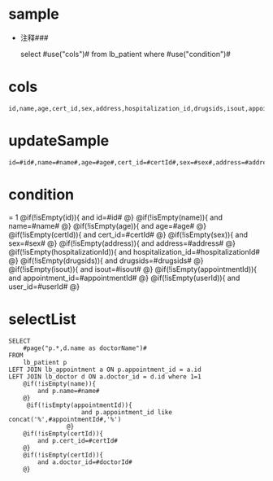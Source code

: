 sample
===
* 注释###

    select #use("cols")# from lb_patient  where  #use("condition")#

cols
===
	id,name,age,cert_id,sex,address,hospitalization_id,drugsids,isout,appointment_id,user_id

updateSample
===

	id=#id#,name=#name#,age=#age#,cert_id=#certId#,sex=#sex#,address=#address#,hospitalization_id=#hospitalizationId#,drugsids=#drugsids#,isout=#isout#,appointment_id=#appointmentId#,user_id=#userId#

condition
===
= 1
    @if(!isEmpty(id)){
     and id=#id#
    @}
    @if(!isEmpty(name)){
     and name=#name#
    @}
    @if(!isEmpty(age)){
     and age=#age#
    @}
    @if(!isEmpty(certId)){
     and cert_id=#certId#
    @}
    @if(!isEmpty(sex)){
     and sex=#sex#
    @}
    @if(!isEmpty(address)){
     and address=#address#
    @}
    @if(!isEmpty(hospitalizationId)){
     and hospitalization_id=#hospitalizationId#
    @}
    @if(!isEmpty(drugsids)){
     and drugsids=#drugsids#
    @}
    @if(!isEmpty(isout)){
     and isout=#isout#
    @}
    @if(!isEmpty(appointmentId)){
     and appointment_id=#appointmentId#
    @}
    @if(!isEmpty(userId)){
     and user_id=#userId#
    @}

selectList
===
    SELECT
        #page("p.*,d.name as doctorName")#
    FROM
        lb_patient p
    LEFT JOIN lb_appointment a ON p.appointment_id = a.id
    LEFT JOIN lb_doctor d ON a.doctor_id = d.id where 1=1
        @if(!isEmpty(name)){
            and p.name=#name#
        @}
         @if(!isEmpty(appointmentId)){
                        and p.appointment_id like concat('%',#appointmentId#,'%')
                    @}
        @if(!isEmpty(certId)){
            and p.cert_id=#certId#
        @}
        @if(!isEmpty(certId)){
            and a.doctor_id=#doctorId#
        @}
       